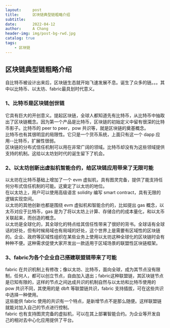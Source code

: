 ```yaml
---
layout:     post
title:      区块链典型链粗略介绍
subtitle:   
date:       2022-04-12
author:     A Chang
header-img: img/post-bg-rwd.jpg
catalog: true
tags:
    - 区块链
---
```


## 区块链典型链粗略介绍

自比特币被设计出来后，区块链生态就开始飞速发展不息。诞生了众多的链。。。其中以比特币、以太坊、fabric最具划时代意义。

### 1、比特币是区块链创世链
它具有巨大的开创意义。提起区块链，全球人都知道先有比特币，从比特币中抽取出了区块链概念。因为第一个产品是比特币，区块链的初始定义中留有很深的比特币影子。比特币的 peer to peer，pow 共识等，就是区块链的奠基概念。  
比特币也有其很明显的局限性。它只是一个货币系统，上面只有这一个 dapp 应用--比特币，扩展性很弱。  
区块链的分布式信任机制可以用在非常广阔的领域。比特币却没有为这些领域提供支持的机制。这给以太坊划时代的诞生留下了机会。  

### 2、以太坊创新出虚拟机智能合约，给区块链应用带来了无限可能
以太坊在比特币基础上增加了一个 evm 虚拟机，具有图灵完备，提供了能支持任何分布式信任机制的可能。这奠定了以太坊的地位。  
在以太坊上，用户可以使用高级语言 solidity 编写 smart contract，具有无限的逻辑实现空间。  
以太坊的其他创新也都是围绕 evm 虚拟机和智能合约的，比如提出 gas 概念，以太币对应于比特币，gas 是为了将以太坊上计算、存储合约的成本量化，和以太币关联起来，而创造的概念。  
以太坊是全球化的，其全球化的特点给其信任性带来了很好的背书。全球话有全球话的好处，但有时候局域也有局域的好处，这个世界上是需要有区域性的区块链的。企业、政府等区域性组织在某些业务上使用以太坊这种全球化的区块链时会有种种不便。这种需求促使大家开发出一款适用于区域场景的联盟性区块链框架。  

### 3、fabric为各个企业自己搭建联盟链带来了可能
fabric 在共识机制上有修改；像以太坊、比特币，面向全球，成为其节点没有限制，任何人，都可以创立节点，自由加入退出；fabric这种联盟链，其区块链节点是已知有限的，这样的节点之间达成共识的机制自然与以太坊和比特币使用的 pow 共识不同，其使用的是 dbft 等联盟链共识，fabric 支持插拔，可在这些共识中选择一种使用。  
这些能供 fabric 使用的共识有一个特点，是新增节点不是那么随便。这样联盟链就能对加入自己的节点进行控制。  
fabric 也有支持图灵完备的虚拟机，可以在其上部署智能合约。为企业等开发自己的相对去中心化应用提供了平台。   
